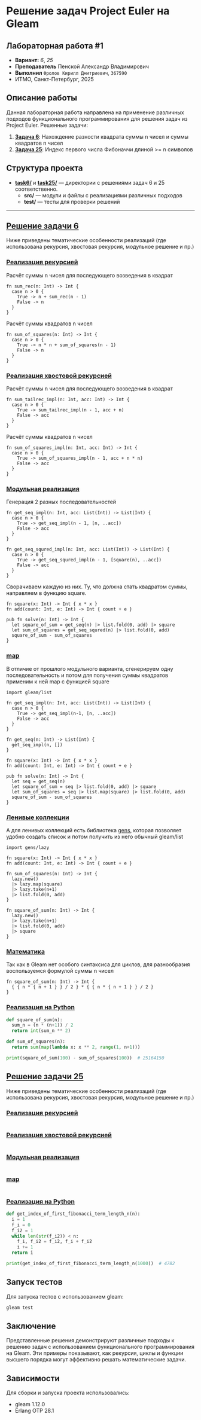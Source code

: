 # Решение задач Project Euler на Gleam

## Лабораторная работа #1

- **Вариант:** _6_, _25_  
- **Преподаватель** Пенской Александр Владимирович  
- **Выполнил** `Фролов Кирилл Дмитриевич`, `367590`
- ИТМО, Санкт-Петербург, 2025

## Описание работы

Данная лабораторная работа направлена на применение различных подходов функционального программирования для решения задач из Project Euler. Решенные задачи:
1. [**Задача 6**](./task6/README.md): Нахождение разности квадрата суммы n чисел и суммы квадратов n чисел
2. [**Задача 25**](./task25/README.md): Индекс первого числа Фибоначчи длиной >= n символов

## Структура проекта

- [**task6/**](./task6/README.md) и [**task25/**](./task25/README.md) — директории с решениями задач 6 и 25 соответственно.
    - **src/** — модули и файлы с реализациями различных подходов
    - **test/** — тесты для проверки решений

---


## [Решение задачи 6](./task6/README.md)
Ниже приведены тематические особенности реализаций (где использована рекурсия, хвостовая рекурсия, модульное решение и пр.)
### [Реализация рекурсией](./task6/src/recursion.gleam)

Расчёт суммы n чисел для последующего возведения в квадрат
```gleam
fn sum_rec(n: Int) -> Int {
  case n > 0 {
    True -> n + sum_rec(n - 1)
    False -> n
  }
}
```

Расчёт суммы квадратов n чисел
```gleam
fn sum_of_squares(n: Int) -> Int {
  case n > 0 {
    True -> n * n + sum_of_squares(n - 1)
    False -> n
  }
}
```

### [Реализация хвостовой рекурсией](./task6/src/tail_recursion.gleam)

Расчёт суммы n чисел для последующего возведения в квадрат
```gleam
fn sum_tailrec_impl(n: Int, acc: Int) -> Int {
  case n > 0 {
    True -> sum_tailrec_impl(n - 1, acc + n)
    False -> acc
  }
}
```

Расчёт суммы квадратов n чисел
```gleam
fn sum_of_squares_impl(n: Int, acc: Int) -> Int {
  case n > 0 {
    True -> sum_of_squares_impl(n - 1, acc + n * n)
    False -> acc
  }
}
```

### [Модульная реализация](./task6/src/moduled.gleam)

Генерация 2 разных последовательностей

```gleam
fn get_seq_impl(n: Int, acc: List(Int)) -> List(Int) {
  case n > 0 {
    True -> get_seq_impl(n - 1, [n, ..acc])
    False -> acc
  }
}

fn get_seq_squred_impl(n: Int, acc: List(Int)) -> List(Int) {
  case n > 0 {
    True -> get_seq_squred_impl(n - 1, [square(n), ..acc])
    False -> acc
  }
}
```

Сворачиваем каждую из них.
Ту, что должна стать квадратом суммы, направляем в функцию square.
```gleam
fn square(x: Int) -> Int { x * x }
fn add(count: Int, e: Int) -> Int { count + e }

pub fn solve(n: Int) -> Int {
  let square_of_sum = get_seq(n) |> list.fold(0, add) |> square
  let sum_of_squares = get_seq_squred(n) |> list.fold(0, add)
  square_of_sum - sum_of_squares
}
```

### [map](./task6/src/mapped.gleam)

В отличие от прошлого модульного варианта, сгенерируем одну последовательность
и потом для получения суммы квадратов применим к ней map с функцией square 

```gleam
import gleam/list

fn get_seq_impl(n: Int, acc: List(Int)) -> List(Int) {
  case n > 0 {
    True -> get_seq_impl(n-1, [n, ..acc])
    False -> acc
  }
}

fn get_seq(n: Int) -> List(Int) {
  get_seq_impl(n, [])
}

fn square(x: Int) -> Int { x * x }
fn add(count: Int, e: Int) -> Int { count + e }

pub fn solve(n: Int) -> Int {
  let seq = get_seq(n)
  let square_of_sum = seq |> list.fold(0, add) |> square
  let sum_of_squares = seq |> list.map(square) |> list.fold(0, add)
  square_of_sum - sum_of_squares
}
```

### [Ленивые коллекции](./task6/src/lazy.gleam)

А для ленивых коллекций есть библиотека [gens](https://hexdocs.pm/gens/index.html),
которая позволяет удобно создать список и потом получить из него обычный gleam/list

```gleam
import gens/lazy

fn square(x: Int) -> Int { x * x }
fn add(count: Int, e: Int) -> Int { count + e }

fn sum_of_squares(n: Int) -> Int {
  lazy.new()
  |> lazy.map(square)
  |> lazy.take(n+1)
  |> list.fold(0, add)
}

fn square_of_sum(n: Int) -> Int {
  lazy.new()
  |> lazy.take(n+1)
  |> list.fold(0, add)
  |> square
}
```

### [Математика](./task6/src/task6.gleam)

Так как в Gleam нет особого синтаксиса для циклов,
для разнообразия воспользуемся формулой суммы n чисел

```gleam
fn square_of_sum(n: Int) -> Int {
  { { n * { n + 1 } } / 2 } * { { n * { n + 1 } } / 2 }
}
```

### [Реализация на Python](./task6/common.py)

```python
def square_of_sum(n):
  sum_n = (n * (n+1)) / 2
  return int(sum_n ** 2)

def sum_of_squares(n):
  return sum(map(lambda x: x ** 2, range(1, n+1)))

print(square_of_sum(100) - sum_of_squares(100))  # 25164150
```

## [Решение задачи 25](./task25/README.md)
Ниже приведены тематические особенности реализаций (где использована рекурсия, хвостовая рекурсия, модульное решение и пр.)
### [Реализация рекурсией](./task25/src/recursion.gleam)

```gleam

```

### [Реализация хвостовой рекурсией](./task25/src/tail_recursion.gleam)

```gleam

```

### [Модульная реализация](./task25/src/moduled.gleam)

```gleam

```

### [map](./task25/src/mapped.gleam)

```gleam

```

### [Реализация на Python](./task25/common.py)

```python
def get_index_of_first_fibonacci_term_length_n(n):
  i = 1
  f_i = 0
  f_i2 = 1
  while len(str(f_i2)) < n:
    f_i, f_i2 = f_i2, f_i + f_i2
    i += 1
  return i

print(get_index_of_first_fibonacci_term_length_n(1000))  # 4782
```

## Запуск тестов

Для запуска тестов с использованием gleam:

```bash
gleam test
```

## Заключение

Представленные решения демонстрируют различные подходы к решению задач с использованием функционального программирования на Gleam.
Эти примеры показывают, как рекурсия, циклы и функции высшего порядка могут эффективно решать математические задачи.

## Зависимости

Для сборки и запуска проекта использовались:
- gleam 1.12.0
- Erlang OTP 28.1
